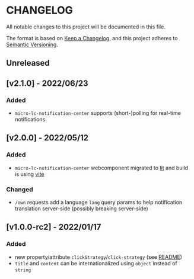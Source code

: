 # CHANGELOG

All notable changes to this project will be documented in this file.

The format is based on [Keep a Changelog](https://keepachangelog.com/en/1.0.0/),
and this project adheres to [Semantic Versioning](https://semver.org/spec/v2.0.0.html).

## Unreleased

## [v2.1.0] - 2022/06/23

### Added

- `micro-lc-notification-center` supports (short-)polling for real-time notifications

## [v2.0.0] - 2022/05/12

### Added

- `micro-lc-notification-center` webcomponent migrated to [lit](https://lit.dev/) and build is using [vite](https://vitejs.dev/)

### Changed

- `/own` requests add a language `lang` query params to help notification translation server-side (possibly breaking server-side)

## [v1.0.0-rc2] - 2022/01/17

### Added
  
- new property/attribute `clickStrategy`/`click-strategy` (see [README](./README.md#on-click-strategies))
- `title` and `content` can be internationalized using `object` instead of `string`
